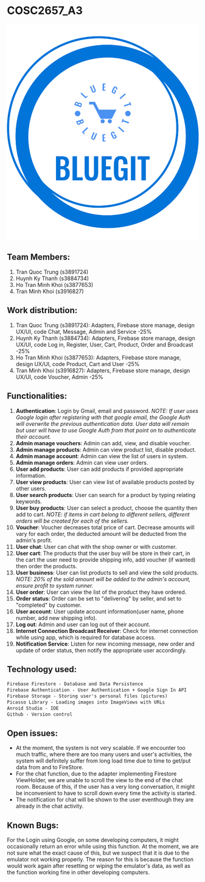 
# COSC2657_A3

![Project Logo](https://github.com/TTrung224/BlueGit/blob/main/app/src/main/res/drawable/bluegit_logo.png)

## Team Members:

  1. Tran Quoc Trung (s3891724)
  2. Huynh Ky Thanh (s3884734)
  3. Ho Tran Minh Khoi (s3877653)
  4. Tran Minh Khoi (s3916827)
  

## Work distribution:

  1. Tran Quoc Trung (s3891724): Adapters, Firebase store manage, design UX/UI, code Chat, Message, Admin and Service  -25%
  2. Huynh Ky Thanh (s3884734): Adapters, Firebase store manage, design UX/UI, code Log in, Register, User, Cart, Product, Order and Broadcast  -25%
  3. Ho Tran Minh Khoi (s3877653): Adapters, Firebase store manage, design UX/UI, code Product, Cart and User -25%
  4. Tran Minh Khoi (s3916827): Adapters, Firebase store manage, design UX/UI, code Voucher, Admin   -25%
 

## Functionalities:

  1. **Authentication**: Login by Gmail, email and password. *NOTE: If user uses Google login after registering with that google email, the Google Auth will overwrite the previous authentication data. User data will remain but user will have to use Google Auth from that point on to authenticate their account.*
  2. **Admin manage vouchers**: Admin can add, view, and disable voucher.
  3. **Admin manage products**: Admin can view product list, disable product.
  4. **Admin manage account**: Admin can view the list of users in system.
  5. **Admin manage orders**: Admin can view user orders.
  6. **User add products**: User can add products if provided appropriate information.
  7. **User view products**: User can view list of available products posted by other users.
  8. **User search products**: User can search for a product by typing relating keywords.
  9. **User buy products**: User can select a product, choose the quantity then add to cart. *NOTE: if items in cart belong to different sellers, different orders will be created for each of the sellers.*
  10. **Voucher**: Voucher decreases total price of cart. Decrease amounts will vary for each order, the deducted amount will be deducted from the admin's profit.
  11. **User chat**: User can chat with the shop owner or with customer.
  12. **User cart**: The products that the user buy will be store in their cart, in the cart the user need to provide shipping info, add voucher (if wanted) then order the products.
  13. **User business**: User can list products to sell and view the sold products. *NOTE: 20% of the sold amount will be added to the admin's account, ensure profit to system runner.*
  14. **User order**: User can view the list of the product they have ordered.
  15.  **Order status**: Order can be set to "delivering" by seller, and set to "completed" by customer.
  16. **User account**: User update account information(user name, phone number, add new shipping info).
  17. **Log out**: Admin and user can log out of their account.
  18. **Internet Connection Broadcast Receiver**: Check for internet connection while using app, which is required for database access.
  19. **Notification Service**: Listen for new incoming message, new order and update of order status, then notify the appropriate user accordingly.
  

## Technology used:

    Firebase Firestore - Database and Data Persistence
    Firebase Authentication - User Authentication + Google Sign In API
    Firebase Storage - Storing user's personal files (pictures)
    Picasso Library - Loading images into ImageViews with URLs
    Anroid Studio - IDE
    Github - Version control
    

## Open issues:

* At the moment, the system is not very scalable. If we encounter too much traffic, where there are too many users and user's activities, the system will definitely suffer from long load time due to time to get/put data from and to FireStore. 
* For the chat function, due to the adapter implementing Firestore ViewHolder, we are unable to scroll the view to the end of the chat room. Because of this, if the user has a very long conversation, it might be inconvenient to have to scroll down every time the activity is started.
* The notification for chat will be shown to the user eventhough they are already in the chat activity.

## Known Bugs:

  For the Login using Google, on some developing computers, it might occasionally return an error while using this function. At the moment, we are not sure what the exact cause of this, but we suspect that it is due to the emulator not working properly. The reason for this is because the function would work again after resetting or wiping the emulator's data, as well as the function working fine in other developing computers.
